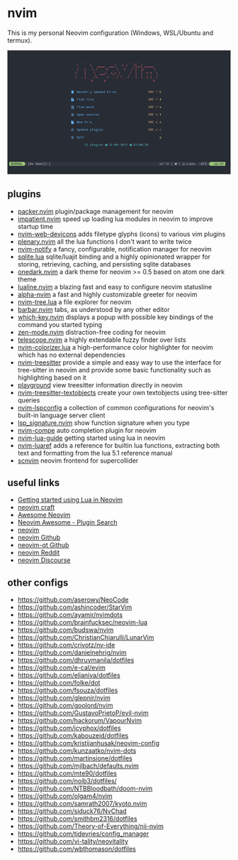 # nvim

This is my personal Neovim configuration (Windows, WSL/Ubuntu and termux).

![screenshot](/assets/nvim.png)

## plugins

- [packer.nvim](https://github.com/wbthomason/packer.nvim) plugin/package management for neovim
- [impatient.nvim](https://github.com/lewis6991/impatient.nvim) speed up loading lua modules in neovim to improve startup time
- [nvim-web-devicons](https://github.com/kyazdani42/nvim-web-devicons) adds filetype glyphs (icons) to various vim plugins
- [plenary.nvim](https://github.com/nvim-lua/plenary.nvim) all the lua functions I don't want to write twice
- [nvim-notify](https://github.com/rcarriga/nvim-notify) a fancy, configurable, notification manager for neovim
- [sqlite.lua](https://github.com/tami5/sqlite.lua) sqlite/luajit binding and a highly opinionated wrapper for storing, retrieving, caching, and persisting sqlite databases
- [onedark.nvim](https://github.com/navarasu/onedark.nvim) a dark theme for neovim >= 0.5 based on atom one dark theme
- [lualine.nvim](https://github.com/nvim-lualine/lualine.nvim) a blazing fast and easy to configure neovim statusline
- [alpha-nvim](https://github.com/goolord/alpha-nvim) a fast and highly customizable greeter for neovim
- [nvim-tree.lua](https://github.com/kyazdani42/nvim-tree.lua) a file explorer for neovim
- [barbar.nvim](https://github.com/romgrk/barbar.nvim) tabs, as understood by any other editor
- [which-key.nvim](https://github.com/folke/which-key.nvim) displays a popup with possible key bindings of the command you started typing
- [zen-mode.nvim](https://github.com/folke/zen-mode.nvim) distraction-free coding for neovim
- [telescope.nvim](https://github.com/nvim-telescope/telescope.nvim) a highly extendable fuzzy finder over lists
- [nvim-colorizer.lua](https://github.com/norcalli/nvim-colorizer.lua) a high-performance color highlighter for neovim which has no external dependencies
- [nvim-treesitter](https://github.com/nvim-treesitter/nvim-treesitter) provide a simple and easy way to use the interface for tree-sitter in neovim and provide some basic functionality such as highlighting based on it
- [playground](https://github.com/nvim-treesitter/playground) view treesitter information directly in neovim
- [nvim-treesitter-textobjects](https://github.com/nvim-treesitter/nvim-treesitter-textobjects) create your own textobjects using tree-sitter queries
- [nvim-lspconfig](https://github.com/neovim/nvim-lspconfig) a collection of common configurations for neovim's built-in language server client
- [lsp_signature.nvim](https://github.com/ray-x/lsp_signature.nvim) show function signature when you type
- [nvim-compe](https://github.com/hrsh7th/nvim-compe) auto completion plugin for neovim
- [nvim-lua-guide](https://github.com/nanotee/nvim-lua-guide) getting started using lua in neovim
- [nvim-luaref](https://github.com/milisims/nvim-luaref) adds a reference for builtin lua functions, extracting both text and formatting from the lua 5.1 reference manual
- [scnvim](https://github.com/davidgranstrom/scnvim) neovim frontend for supercollider

## useful links

- [Getting started using Lua in Neovim](https://github.com/nanotee/nvim-lua-guide)
- [neovim craft](https://neovimcraft.com/)
- [Awesome Neovim](https://github.com/rockerBOO/awesome-neovim)
- [Neovim Awesome - Plugin Search](https://neovim.erock.io/)
- [neovim](https://neovim.io/)
- [neovim Github](https://github.com/neovim/neovim)
- [neovim-qt Github](https://github.com/equalsraf/neovim-qt)
- [neovim Reddit](https://www.reddit.com/r/neovim/)
- [neovim Discourse](https://neovim.discourse.group/)

## other configs

- https://github.com/aserowy/NeoCode
- https://github.com/ashincoder/StarVim
- https://github.com/ayamir/nvimdots
- https://github.com/brainfucksec/neovim-lua
- https://github.com/budswa/nvim
- https://github.com/ChristianChiarulli/LunarVim
- https://github.com/crivotz/nv-ide
- https://github.com/danielnehrig/nvim
- https://github.com/dhruvmanila/dotfiles
- https://github.com/e-cal/evim
- https://github.com/elianiva/dotfiles
- https://github.com/folke/dot
- https://github.com/fsouza/dotfiles
- https://github.com/glepnir/nvim
- https://github.com/goolord/nvim
- https://github.com/GustavoPrietoP/evil-nvim
- https://github.com/hackorum/VapourNvim
- https://github.com/icyphox/dotfiles
- https://github.com/kabouzeid/dotfiles
- https://github.com/kristijanhusak/neovim-config
- https://github.com/kunzaatko/nvim-dots
- https://github.com/martinsione/dotfiles
- https://github.com/mjlbach/defaults.nvim
- https://github.com/mte90/dotfiles
- https://github.com/noib3/dotfiles/
- https://github.com/NTBBloodbath/doom-nvim
- https://github.com/olgam4/nvim
- https://github.com/samrath2007/kyoto.nvim
- https://github.com/siduck76/NvChad
- https://github.com/smithbm2316/dotfiles
- https://github.com/Theory-of-Everything/nii-nvim
- https://github.com/tjdevries/config_manager
- https://github.com/vi-tality/neovitality
- https://github.com/wbthomason/dotfiles
